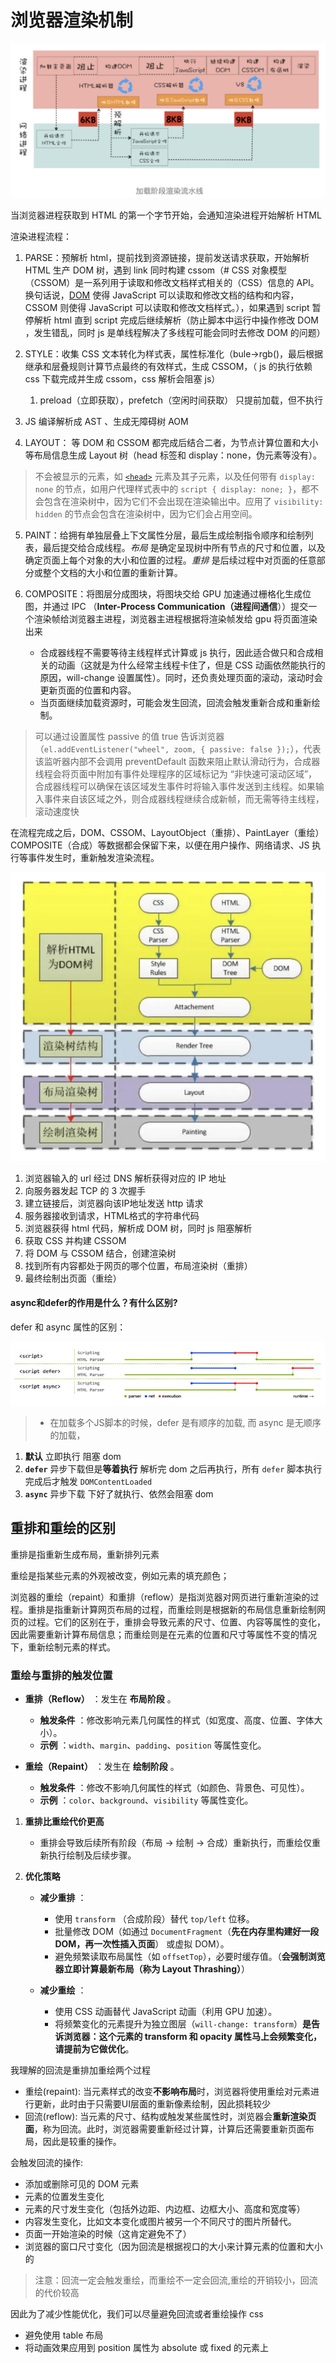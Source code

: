 # 浏览器渲染机制
![alt text](image-8.png)

当浏览器进程获取到 HTML 的第一个字节开始，会通知渲染进程开始解析 HTML

渲染进程流程：

1. PARSE：预解析 html，提前找到资源链接，提前发送请求获取，开始解析 HTML 生产 DOM 树，遇到 link 同时构建 cssom（# CSS 对象模型（CSSOM）是一系列用于读取和修改文档样式相关的（CSS）信息的 API。换句话说，[DOM](https://developer.mozilla.org/zh-CN/docs/Web/API/Document_Object_Model) 使得 JavaScript 可以读取和修改文档的结构和内容，CSSOM 则使得 JavaScript 可以读取和修改文档样式。），如果遇到 script 暂停解析 html 直到 script 完成后继续解析（防止脚本中运行中操作修改 DOM ，发生错乱，同时 js 是单线程解决了多线程可能会同时去修改 DOM 的问题）

2. STYLE：收集 CSS 文本转化为样式表，属性标准化（bule->rgb()，最后根据继承和层叠规则计算节点最终的有效样式，生成 CSSOM，（ js 的执行依赖 css 下载完成并生成 cssom，css 解析会阻塞 js）

	1. preload（立即获取），prefetch（空闲时间获取） 只提前加载，但不执行
	
3. JS 编译解析成 AST 、生成无障碍树 AOM

4. LAYOUT： 等 DOM 和 CSSOM 都完成后结合二者，为节点计算位置和大小等布局信息生成 Layout 树（head 标签和 display：none，伪元素等没有）。

> 不会被显示的元素，如 [`<head>`](https://developer.mozilla.org/zh-CN/docs/Web/HTML/Element/head) 元素及其子元素，以及任何带有 `display: none` 的节点，如用户代理样式表中的 `script { display: none; }`，都不会包含在渲染树中，因为它们不会出现在渲染输出中。应用了 `visibility: hidden` 的节点会包含在渲染树中，因为它们会占用空间。


5. PAINT：给拥有单独层叠上下文属性分层，最后生成绘制指令顺序和绘制列表，最后提交给合成线程。_布局_ 是确定呈现树中所有节点的尺寸和位置，以及确定页面上每个对象的大小和位置的过程。_重排_ 是后续过程中对页面的任意部分或整个文档的大小和位置的重新计算。

6. COMPOSITE：将图层分成图块，将图块交给 GPU 加速通过栅格化生成位图，并通过 IPC （**Inter-Process Communication（进程间通信**））提交一个渲染帧给浏览器主进程，浏览器主进程根据将渲染帧发给 gpu 将页面渲染出来

	- 合成器线程不需要等待主线程样式计算或 js 执行，因此适合做只和合成相关的动画（这就是为什么经常主线程卡住了，但是 CSS 动画依然能执行的原因，will-change 设置属性）。同时，还负责处理页面的滚动，滚动时会更新页面的位置和内容。
	- 当页面继续加载资源时，可能会发生回流，回流会触发重新合成和重新绘制。

> 可以通过设置属性 passive 的值 true 告诉浏览器（`el.addEventListener("wheel", zoom, { passive: false });`），代表该监听器内部不会调用 preventDefault 函数来阻止默认滑动行为，合成器线程会将页面中附加有事件处理程序的区域标记为 “非快速可滚动区域”，合成器线程可以确保在该区域发生事件时将输入事件发送到主线程。如果输入事件来自该区域之外，则合成器线程继续合成新帧，而无需等待主线程，滚动速度快

  

在流程完成之后，DOM、CSSOM、LayoutObject（重排）、PaintLayer（重绘） COMPOSITE（合成）等数据都会保留下来，以便在用户操作、网络请求、JS 执行等事件发生时，重新触发渲染流程。



![](../../public/浏览器渲染机制-20240704202355749.jpg)


1. 浏览器输入的 url 经过 DNS 解析获得对应的 IP 地址
2. 向服务器发起 TCP 的 3 次握手
3. 建立链接后，浏览器向该IP地址发送 http 请求
4. 服务器接收到请求，HTML格式的字符串代码
5. 浏览器获得 html 代码，解析成 DOM 树，同时 js 阻塞解析
6. 获取 CSS 并构建 CSSOM
7. 将 DOM 与 CSSOM 结合，创建渲染树
8. 找到所有内容都处于网页的哪个位置，布局渲染树（重排）
9. 最终绘制出页面（重绘）




#### async和defer的作用是什么？有什么区别?

defer 和 async 属性的区别：

![](../../public/浏览器渲染机制-20240704202623192.jpg)

> - 在加载多个JS脚本的时候，defer 是有顺序的加载, 而 async 是无顺序的加载，

1.  **默认** 立即执行 阻塞 dom
2.  **`defer`** 异步下载但是**等着执行** 解析完 dom 之后再执行，所有 `defer` 脚本执行完成后才触发 `DOMContentLoaded`
3.  **`async`** 异步下载 下好了就执行、依然会阻塞 dom


## 重排和重绘的区别

重排是指重新生成布局，重新排列元素

重绘是指某些元素的外观被改变，例如元素的填充颜色；

浏览器的重绘（repaint）和重排（reflow）是指浏览器对网页进行重新渲染的过程。重排是指重新计算网页布局的过程，而重绘则是根据新的布局信息重新绘制网页的过程。它们的区别在于，重排会导致元素的尺寸、位置、内容等属性的变化，因此需要重新计算布局信息；而重绘则是在元素的位置和尺寸等属性不变的情况下，重新绘制元素的样式。

### **重绘与重排的触发位置**

- **重排（Reflow）** ：发生在 **布局阶段** 。
    
    - **触发条件** ：修改影响元素几何属性的样式（如宽度、高度、位置、字体大小）。
    - **示例** ：`width`、`margin`、`padding`、`position` 等属性变化。
    
- **重绘（Repaint）** ：发生在 **绘制阶段** 。
    
    - **触发条件** ：修改不影响几何属性的样式（如颜色、背景色、可见性）。
    - **示例** ：`color`、`background`、`visibility` 等属性变化。

1. **重排比重绘代价更高**
    
    - 重排会导致后续所有阶段（布局 → 绘制 → 合成）重新执行，而重绘仅重新执行绘制及后续步骤。
2. **优化策略**
    
    - **减少重排** ：
        
        - 使用 `transform` （合成阶段）替代 `top/left` 位移。
        - 批量修改 DOM（如通过 `DocumentFragment`（**先在内存里构建好一段 DOM，再一次性插入页面**） 或虚拟 DOM）。
        - 避免频繁读取布局属性（如 `offsetTop`），必要时缓存值。（**会强制浏览器立即计算最新布局（称为 Layout Thrashing）**）
        
    - **减少重绘** ：
        - 使用 CSS 动画替代 JavaScript 动画（利用 GPU 加速）。
        - 将频繁变化的元素提升为独立图层（`will-change: transform`）**是告诉浏览器：这个元素的 transform 和 opacity 属性马上会频繁变化，请提前为它做优化**。


我理解的回流是重排加重绘两个过程

- 重绘(repaint): 当元素样式的改变**不影响布局**时，浏览器将使用重绘对元素进行更新，此时由于只需要UI层面的重新像素绘制，因此损耗较少
- 回流(reflow): 当元素的尺寸、结构或触发某些属性时，浏览器会**重新渲染页面**，称为回流。此时，浏览器需要重新经过计算，计算后还需要重新页面布局，因此是较重的操作。
 
会触发回流的操作:
- 添加或删除可见的 DOM 元素
- 元素的位置发生变化
- 元素的尺寸发生变化（包括外边距、内边框、边框大小、高度和宽度等）
- 内容发生变化，比如文本变化或图片被另一个不同尺寸的图片所替代。
- 页面一开始渲染的时候（这肯定避免不了）
- 浏览器的窗口尺寸变化（因为回流是根据视口的大小来计算元素的位置和大小的

> 注意：回流一定会触发重绘，而重绘不一定会回流,重绘的开销较小，回流的代价较高

因此为了减少性能优化，我们可以尽量避免回流或者重绘操作 css

- 避免使用 table 布局
- 将动画效果应用到 position 属性为 absolute 或 fixed 的元素上